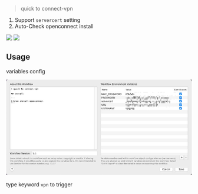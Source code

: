 > quick to connect-vpn


1. Support `servercert` setting
2. Auto-Check openconnect install



![](https://img.shields.io/badge/version-v1.3-green?style=for-the-badge)
[![](https://img.shields.io/badge/download-click-blue?style=for-the-badge)](https://github.com/alanhe421/alfred-workflows/raw/master/openconnect-vpn/OpenConnect%20VPN.alfredworkflow)




<!-- more -->

## Usage
variables config

![](./screenshot.jpeg)

type keyword `vpn` to trigger
